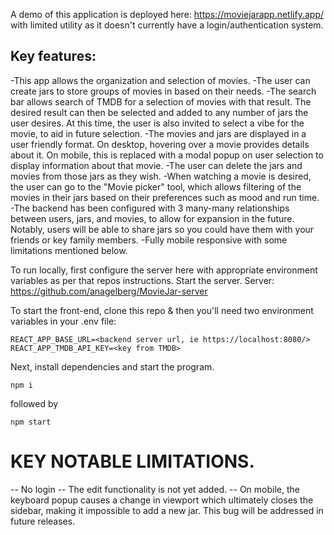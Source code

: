 A demo of this application is deployed here: https://moviejarapp.netlify.app/ with limited utility as it doesn't currently have a login/authentication system. 

## Key features: 
-This app allows the organization and selection of movies. 
-The user can create jars to store groups of movies in based on their needs.
-The search bar allows search of TMDB for a selection of movies with that result. The desired result can then be selected and added to any number of jars the user desires. At this time, the user is also invited to select a vibe for the movie, to aid in future selection. 
-The movies and jars are displayed in a user friendly format. On desktop, hovering over a movie provides details about it. On mobile, this is replaced with a modal popup on user selection to display information about that movie. 
-The user can delete the jars and movies from those jars as they wish. 
-When watching a movie is desired, the user can go to the "Movie picker" tool, which allows filtering of the movies in their jars based on their preferences such as mood and run time. 
-The backend has been configured with 3 many-many relationships between users, jars, and movies, to allow for expansion in the future. Notably, users will be able to share jars so you could have them with your friends or key family members. 
-Fully mobile responsive with some limitations mentioned below. 


To run locally, first configure the server here with appropriate environment variables as per that repos instructions. Start the server. Server: 
https://github.com/anagelberg/MovieJar-server 

To start the front-end, clone this repo & then you'll need two environment variables in your .env file: 
```
REACT_APP_BASE_URL=<backend server url, ie https://localhost:8080/>
REACT_APP_TMDB_API_KEY=<key from TMDB>
```

Next, install dependencies and start the program. 
```
npm i
```
followed by 
```
npm start
```

# KEY NOTABLE LIMITATIONS. 
-- No login
-- The edit functionality is not yet added. 
-- On mobile, the keyboard popup causes a change in viewport which ultimately closes the sidebar, making it impossible to add a new jar. 
This bug will be addressed in future releases. 
